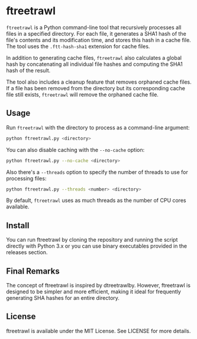 # ftreetrawl

`ftreetrawl` is a Python command-line tool that recursively processes all files in a specified directory. For each file, it generates a SHA1 hash of the file's contents and its modification time, and stores this hash in a cache file. The tool uses the `.ftt-hash-sha1` extension for cache files.

In addition to generating cache files, `ftreetrawl` also calculates a global hash by concatenating all individual file hashes and computing the SHA1 hash of the result.

The tool also includes a cleanup feature that removes orphaned cache files. If a file has been removed from the directory but its corresponding cache file still exists, `ftreetrawl` will remove the orphaned cache file.

## Usage

Run `ftreetrawl` with the directory to process as a command-line argument:

```bash
python ftreetrawl.py <directory>
```

You can also disable caching with the `--no-cache` option:

```bash
python ftreetrawl.py --no-cache <directory> 
```

Also there's a `--threads` option to specify the number of threads to use for processing files:
```bash
python ftreetrawl.py --threads <number> <directory>
```
By default, `ftreetrawl` uses as much threads as the number of CPU cores available.

## Install
You can run ftreetrawl by cloning the repository and running the script directly with Python 3.x or you can use binary executables provided in the releases section.

## Final Remarks
The concept of ftreetrawl is inspired by dtreetrawlby. However, ftreetrawl is designed to be simpler and more efficient, making it ideal for frequently generating SHA hashes for an entire directory.

## License
ftreetrawl is available under the MIT License. See LICENSE for more details.

